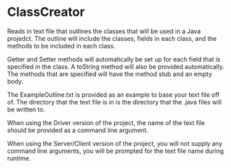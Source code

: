 # ClassCreator
Reads in text file that outlines the classes that will be used in a Java projedct. The outline will include the classes, fields in each class, and the methods to be included in each class.

Getter and Setter methods will automatically be set up for each field that is specified in the class. A toString method will also be provided automatically.
The methods that are specified will have the method stub and an empty body.

The ExampleOutline.txt is provided as an example to base your text file off of. The directory that the text file is in is the directory that the .java files will be written to.

When using the Driver version of the project, the name of the text file should be provided as a command line argument.

When using the Server/Client version of the project, you will not supply any command line arguments, you will be prompted for the text file name during runtime.
